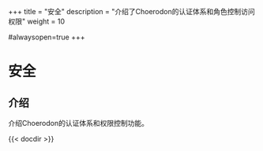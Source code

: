 +++
title = "安全"
description = "介绍了Choerodon的认证体系和角色控制访问权限"
weight = 10

#alwaysopen=true
+++

# 安全

## 介绍
介绍Choerodon的认证体系和权限控制功能。

{{< docdir >}}